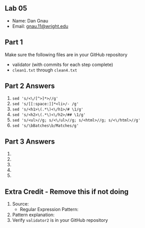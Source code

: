 ## Lab 05

- Name: Dan Gnau
- Email: gnau.11@wright.edu

## Part 1 

Make sure the following files are in your GitHub repository
- validator (with commits for each step complete)
- `clean1.txt` through `clean4.txt`

## Part 2 Answers

1. `sed 's/<\/[^>]*>//g'`
2. `sed 's/[[:space:]]*<li>/- /g'`
3. `sed 's/<h1>\(.*\)<\/h1>/# \1/g'`
4. `sed 's/<h2>\(.*\)<\/h2>/## \1/g'`
5. `sed 's/<ul>//g; s/<\/ul>//g; s/<html>//g; s/<\/html>//g'`
6. `sed 's/\bBatches\b/Matches/g'`

## Part 3 Answers

1.
2.
3.
4.
5.

## Extra Credit - Remove this if not doing

1. Source: 
    - Regular Expression Pattern: 
2. Pattern explanation:
3. Verify `validator2` is in your GitHub repository
